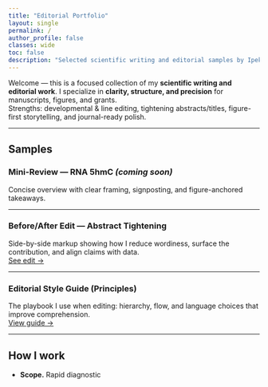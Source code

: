 ```yaml
---
title: "Editorial Portfolio"
layout: single
permalink: /
author_profile: false
classes: wide
toc: false
description: "Selected scientific writing and editorial samples by Ipek Selcen."
---
```


Welcome — this is a focused collection of my **scientific writing and editorial work**.
I specialize in **clarity, structure, and precision** for manuscripts, figures, and grants.  
Strengths: developmental & line editing, tightening abstracts/titles, figure-first storytelling, and journal-ready polish.

---

## Samples

### Mini-Review — RNA 5hmC *(coming soon)*
Concise overview with clear framing, signposting, and figure-anchored takeaways.  
<!-- When you add the page, create `mini-review.md` with `permalink: /mini-review/`
and then uncomment the button below. -->
<!-- <a class="btn btn--primary" href="{{ '/mini-review/' | relative_url }}">Read sample →</a> -->

---

### Before/After Edit — Abstract Tightening
Side-by-side markup showing how I reduce wordiness, surface the contribution, and align claims with data.  
<a class="btn btn--primary" href="{{ '/edit-sample/' | relative_url }}">See edit →</a>

---

### Editorial Style Guide (Principles)
The playbook I use when editing: hierarchy, flow, and language choices that improve comprehension.  
<a class="btn" href="{{ '/style-guide/' | relative_url }}">View guide →</a>

---
## How I work
- **Scope.** Rapid diagnostic

